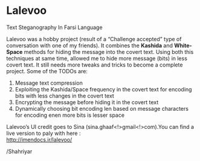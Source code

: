 # Lalevoo
Text Steganography In Farsi Language

Lalevoo was a hobby project (result of a “Challenge accepted” type of conversation with one of my friends). It combines the **Kashida** and **White-Space** methods for hiding the message into the covert text. Using both this techniques at same time, allowed me to hide more message (bits) in less covert text. It still needs more tweaks and tricks to become a complete project. Some of the TODOs are:

1. Message text compression  
2. Exploiting the Kashida/Space frequency in the covert text for encoding bits with less changes in the covert text  
3. Encrypting the message before hiding it in the covert text  
4. Dynamically choosing bit encoding len based on message characters for encoding enen more bits is lesser space

Lalevoo’s UI credit goes to Sina (sina.ghaaf<!>gmail<!>com).You can find a live version to paly with here :  
http://imendocs.ir/lalevoo/

 
/Shahriyar


